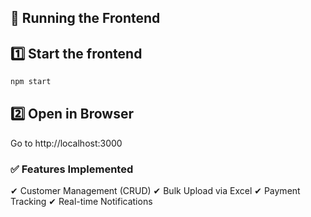 ## 📌 Running the Frontend

## 1️⃣ Start the frontend

```sh
npm start
```

## 2️⃣ Open in Browser
Go to http://localhost:3000

### ✅ Features Implemented
✔ Customer Management (CRUD)
✔ Bulk Upload via Excel
✔ Payment Tracking
✔ Real-time Notifications